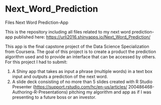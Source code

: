 # Next_Word_Prediction
Files Next Word Prediction-App

This is the repository including all files related to my next word prediction-app published here:
https://urli2016.shinyapps.io/Next_Word_Prediction/

This app is the final capstone project of the Data Science Specialization from Coursera. The goal of this project is to create a product
the prediction algorithm used and to provide an interface that can be accessed by others. For this project I had to submit:

1. A Shiny app that takes as input a phrase (multiple words) in a text box input and outputs a prediction of the next word.
2. A slide deck consisting of no more than 5 slides created with R Studio Presenter (https://support.rstudio.com/hc/en-us/articles/
   200486468-Authoring-R-Presentations) pitching my algorithm and app as if I was presenting to a future boss or an investor.
